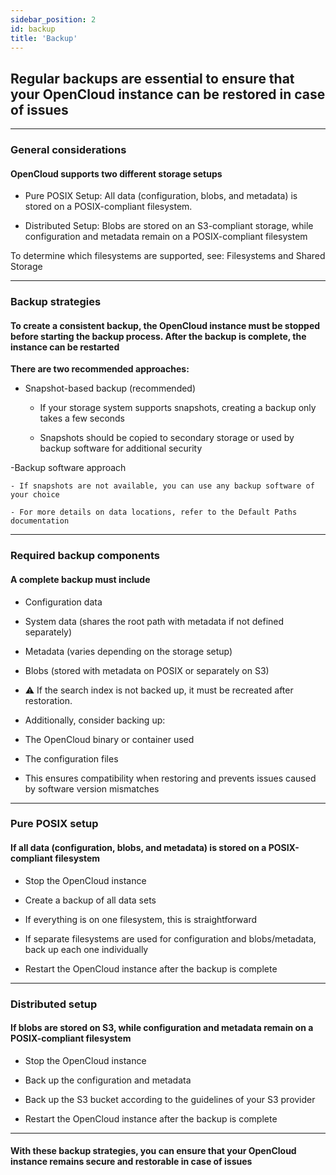 ```yaml
---
sidebar_position: 2
id: backup
title: 'Backup'
---
```


## Regular backups are essential to ensure that your OpenCloud instance can be restored in case of issues

---

### General considerations

#### OpenCloud supports two different storage setups

- Pure POSIX Setup: All data (configuration, blobs, and metadata) is stored on a POSIX-compliant filesystem.

- Distributed Setup: Blobs are stored on an S3-compliant storage, while configuration and metadata remain on a POSIX-compliant filesystem

To determine which filesystems are supported, see: Filesystems and Shared Storage

---

### Backup strategies

#### To create a consistent backup, the OpenCloud instance must be stopped before starting the backup process. After the backup is complete, the instance can be restarted

**There are two recommended approaches:**

- Snapshot-based backup (recommended)
  - If your storage system supports snapshots, creating a backup only takes a few seconds

  - Snapshots should be copied to secondary storage or used by backup software for additional security

-Backup software approach

    - If snapshots are not available, you can use any backup software of your choice

    - For more details on data locations, refer to the Default Paths documentation

---

### Required backup components

#### A complete backup must include

- Configuration data

- System data (shares the root path with metadata if not defined separately)

- Metadata (varies depending on the storage setup)

- Blobs (stored with metadata on POSIX or separately on S3)

- ⚠️ If the search index is not backed up, it must be recreated after restoration.

- Additionally, consider backing up:

- The OpenCloud binary or container used

- The configuration files

- This ensures compatibility when restoring and prevents issues caused by software version mismatches

---

### Pure POSIX setup

#### If all data (configuration, blobs, and metadata) is stored on a POSIX-compliant filesystem

- Stop the OpenCloud instance

- Create a backup of all data sets

- If everything is on one filesystem, this is straightforward

- If separate filesystems are used for configuration and blobs/metadata, back up each one individually

- Restart the OpenCloud instance after the backup is complete

---

### Distributed setup

#### If blobs are stored on S3, while configuration and metadata remain on a POSIX-compliant filesystem

- Stop the OpenCloud instance

- Back up the configuration and metadata

- Back up the S3 bucket according to the guidelines of your S3 provider

- Restart the OpenCloud instance after the backup is complete

---

#### With these backup strategies, you can ensure that your OpenCloud instance remains secure and restorable in case of issues
